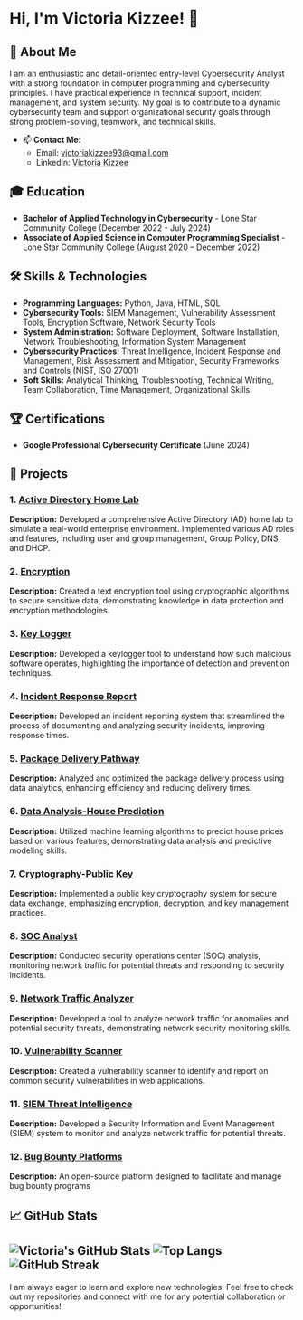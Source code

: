 # Hi, I'm Victoria Kizzee! 👋

## 🎯 About Me

I am an enthusiastic and detail-oriented entry-level Cybersecurity Analyst with a strong foundation in computer programming and cybersecurity principles. I have practical experience in technical support, incident management, and system security. My goal is to contribute to a dynamic cybersecurity team and support organizational security goals through strong problem-solving, teamwork, and technical skills.

- 📫 **Contact Me:**
  - Email: [victoriakizzee93@gmail.com](mailto:victoriakizzee93@gmail.com)
  - LinkedIn: [Victoria Kizzee](https://linkedin.com/in/victoria-kizzee-cyber1993)
 
## 🎓 Education
- **Bachelor of Applied Technology in Cybersecurity** - Lone Star Community College (December 2022 - July 2024)
- **Associate of Applied Science in Computer Programming Specialist** - Lone Star Community College (August 2020 – December 2022)

## 🛠️ Skills & Technologies

- **Programming Languages:** Python, Java, HTML, SQL
- **Cybersecurity Tools:** SIEM Management, Vulnerability Assessment Tools, Encryption Software, Network Security Tools
- **System Administration:** Software Deployment, Software Installation, Network Troubleshooting, Information System Management
- **Cybersecurity Practices:** Threat Intelligence, Incident Response and Management, Risk Assessment and Mitigation, Security Frameworks and Controls (NIST, ISO 27001)
- **Soft Skills:** Analytical Thinking, Troubleshooting, Technical Writing, Team Collaboration, Time Management, Organizational Skills

## 🏆 Certifications

- **Google Professional Cybersecurity Certificate** (June 2024)

## 🚀 Projects

### 1. [Active Directory Home Lab](https://github.com/VictoriaK1993/Active-Directory-Home-Lab)
**Description:** Developed a comprehensive Active Directory (AD) home lab to simulate a real-world enterprise environment. Implemented various AD roles and features, including user and group management, Group Policy, DNS, and DHCP.

### 2. [Encryption](https://github.com/VictoriaK1993/Encryption)
**Description:** Created a text encryption tool using cryptographic algorithms to secure sensitive data, demonstrating knowledge in data protection and encryption methodologies.

### 3. [Key Logger](https://github.com/VictoriaK1993/Key-Logger)
**Description:** Developed a keylogger tool to understand how such malicious software operates, highlighting the importance of detection and prevention techniques.

### 4. [Incident Response Report](https://github.com/VictoriaK1993/Incident-Report)
**Description:** Developed an incident reporting system that streamlined the process of documenting and analyzing security incidents, improving response times.

### 5. [Package Delivery Pathway](https://github.com/VictoriaK1993/Package-Delivery-Pathway)
**Description:** Analyzed and optimized the package delivery process using data analytics, enhancing efficiency and reducing delivery times.

### 6. [Data Analysis-House Prediction](https://github.com/VictoriaK1993/Data-Analysis-House-Prediction)
**Description:** Utilized machine learning algorithms to predict house prices based on various features, demonstrating data analysis and predictive modeling skills.

### 7. [Cryptography-Public Key](https://github.com/VictoriaK1993/Cryptography--Public-Key)
**Description:** Implemented a public key cryptography system for secure data exchange, emphasizing encryption, decryption, and key management practices.

### 8. [SOC Analyst](https://github.com/VictoriaK1993/SOC-Analyst)
**Description:** Conducted security operations center (SOC) analysis, monitoring network traffic for potential threats and responding to security incidents.

### 9. [Network Traffic Analyzer](https://github.com/VictoriaK1993/Network-Traffic-Analyzer)
**Description:** Developed a tool to analyze network traffic for anomalies and potential security threats, demonstrating network security monitoring skills.

### 10. [Vulnerability Scanner](https://github.com/VictoriaK1993/Vulnerability-Scanner)
**Description:** Created a vulnerability scanner to identify and report on common security vulnerabilities in web applications.

### 11. [SIEM Threat Intelligence](https://github.com/VictoriaK1993/SIEM-Treat-Intelligence)
**Description:** Developed a Security Information and Event Management (SIEM) system to monitor and analyze network traffic for potential threats.

### 12. [Bug Bounty Platforms](https://github.com/VictoriaK1993/Bug-Bounty-Platforms)
**Description:**  An open-source platform designed to facilitate and manage bug bounty programs


## 📈 GitHub Stats

![Victoria's GitHub Stats](https://github-readme-stats.vercel.app/api?username=VictoriaK1993&show_icons=true&theme=radical)
![Top Langs](https://github-readme-stats.vercel.app/api/top-langs/?username=VictoriaK1993&layout=compact&theme=radical)
![GitHub Streak](https://github-readme-streak-stats.herokuapp.com?user=VictoriaK1993&theme=radical&hide_border=true)
---

I am always eager to learn and explore new technologies. Feel free to check out my repositories and connect with me for any potential collaboration or opportunities!
